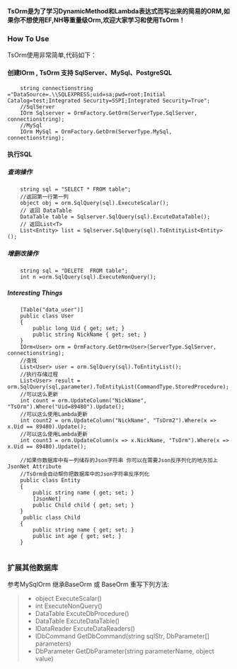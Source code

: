 
**TsOrm是为了学习DynamicMethod和Lambda表达式而写出来的简易的ORM,如果你不想使用EF,NH等重量级Orm,欢迎大家学习和使用TsOrm！**

 
### How To Use
TsOrm使用非常简单,代码如下：
#### 创建IOrm , TsOrm 支持 SqlServer、MySql、PostgreSQL 
```
    string connectionstring ="DataSource=.\\SQLEXPRESS;uid=sa;pwd=root;Initial Catalog=test;Integrated Security=SSPI;Integrated Security=True";
    //SqlServer
    IOrm Sqlserver = OrmFactory.GetOrm(ServerType.SqlServer, connectionstring);
    //MySql
    IOrm MySql = OrmFactory.GetOrm(ServerType.MySql, connectionstring);
```
#### 执行SQL
##### 查询操作
```
    string sql = "SELECT * FROM table";
    //返回第一行第一列
    object obj = orm.SqlQuery(sql).ExecuteScalar();
    // 返回 DataTable
    DataTable table = Sqlserver.SqlQuery(sql).ExcuteDataTable();
    // 返回List<T>
    List<Entity> list = Sqlserver.SqlQuery(sql).ToEntityList<Entity>();
```
##### 增删改操作
```
    string sql = "DELETE  FROM table";
    int n =orm.SqlQuery(sql).ExecuteNonQuery();
```
##### Interesting Things 
```
    [Table("data_user")]
    public class User
    {
        public long Uid { get; set; }
        public string NickName { get; set; }
    }
    IOrm<User> orm = OrmFactory.GetOrm<User>(ServerType.SqlServer, connectionstring);
    //查找
    List<User> user = orm.SqlQuery(sql).ToEntityList();
    //执行存储过程
    List<User> result = orm.SqlQuery(sql,parameter).ToEntityList(CommandType.StoredProcedure);
    //可以这么更新
    int count = orm.UpdateColumn("NickName", "TsOrm").Where("Uid=89480").Update();
    //可以这么使用Lambda更新
    int count2 = orm.UpdateColumn("NickName", "TsOrm2").Where(x => x.Uid == 89480).Update();
    //可以这么使用Lambda更新
    int count3 = orm.UpdateColumn(x => x.NickName, "TsOrm").Where(x => x.Uid == 89480).Update();
    
    //如果你数据库中有一列储存的Json字符串 你可以在需要Json反序列化的地方加上JsonNet Attribute
    //TsOrm会自动帮你把数据库中的Json字符串反序列化
    public class Entity
    {
        public string name { get; set; }
        [JsonNet]
        public Child child { get; set; }
    }
     public class Child
    {
        public string name { get; set; }
        public int age { get; set; }
    }
    
```
### 扩展其他数据库
参考MySqlOrm 继承BaseOrm<T> 或 BaseOrm
重写下列方法:
> * object ExecuteScalar()
> * int ExecuteNonQuery()
> * DataTable ExcuteDbProcedure()
> * DataTable ExcuteDataTable()
> * IDataReader ExcuteDataReaders()
> * IDbCommand GetDbCommand(string sqlStr, DbParameter[] parameters)
> * DbParameter GetDbParameter(string parameterName, object value)
